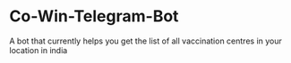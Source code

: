 # Co-Win-Telegram-Bot
A bot that currently helps you get the list of all vaccination centres in your location in india
